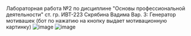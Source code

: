 Лабораторная работа №2 по дисциплине "Основы профессиональной деятельности" ст. гр. ИВТ-223 Скрябина Вадима
Вар. 3: Генератор мотивашек (бот по нажатию на кнопку выдает мотивационную картинку)
![image](https://github.com/vvadikk/lr2_OPD/assets/125023961/6f35692b-860f-4234-8ef3-3bd053f07408)
![image](https://github.com/vvadikk/lr2_OPD/assets/125023961/b0878e68-f355-48ee-aa0a-7d1b2da5948a)
